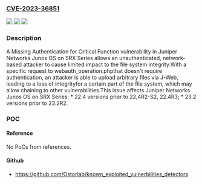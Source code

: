 ### [CVE-2023-36851](https://cve.mitre.org/cgi-bin/cvename.cgi?name=CVE-2023-36851)
![](https://img.shields.io/static/v1?label=Product&message=Junos%20OS&color=blue)
![](https://img.shields.io/static/v1?label=Version&message=22.4R1%3C%2022.4R2-S2%2C%2022.4R3%20&color=brighgreen)
![](https://img.shields.io/static/v1?label=Vulnerability&message=CWE-306%20Missing%20Authentication%20for%20Critical%20Function&color=brighgreen)

### Description

A Missing Authentication for Critical Function vulnerability in Juniper Networks Junos OS on SRX Series allows an unauthenticated, network-based attacker to cause limited impact to the file system integrity.With a specific request to webauth_operation.phpthat doesn't require authentication, an attacker is able to upload arbitrary files via J-Web, leading to a loss of integrityfor a certain part of the file system, which may allow chaining to other vulnerabilities.This issue affects Juniper Networks Junos OS on SRX Series:  *  22.4 versions prior to 22,4R2-S2, 22.4R3;  *  23.2 versions prior to 23.2R2.

### POC

#### Reference
No PoCs from references.

#### Github
- https://github.com/Ostorlab/known_exploited_vulnerbilities_detectors

